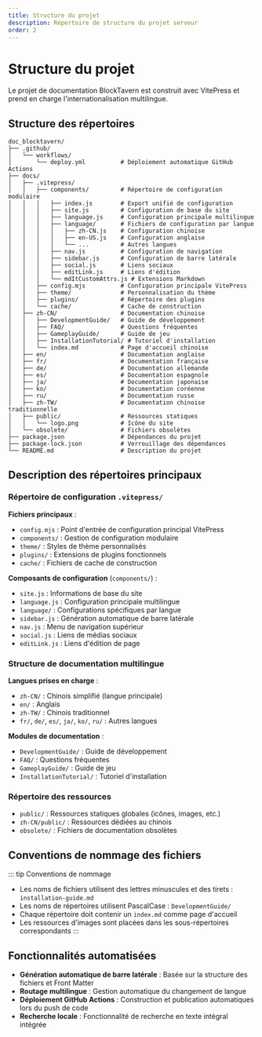 ```yaml
---
title: Structure du projet
description: Répertoire de structure du projet serveur
order: 2
---
```



# Structure du projet

Le projet de documentation BlockTavern est construit avec VitePress et prend en charge l'internationalisation multilingue.

## Structure des répertoires

```
doc_blocktavern/
├── .github/
│   └── workflows/
│       └── deploy.yml          # Déploiement automatique GitHub Actions
├── docs/
│   ├── .vitepress/
│   │   ├── components/         # Répertoire de configuration modulaire
│   │   │   ├── index.js        # Export unifié de configuration
│   │   │   ├── site.js         # Configuration de base du site
│   │   │   ├── language.js     # Configuration principale multilingue
│   │   │   ├── language/       # Fichiers de configuration par langue
│   │   │   │   ├── zh-CN.js    # Configuration chinoise
│   │   │   │   ├── en-US.js    # Configuration anglaise
│   │   │   │   └── ...         # Autres langues
│   │   │   ├── nav.js          # Configuration de navigation
│   │   │   ├── sidebar.js      # Configuration de barre latérale
│   │   │   ├── social.js       # Liens sociaux
│   │   │   ├── editLink.js     # Liens d'édition
│   │   │   └── mdItCustomAttrs.js # Extensions Markdown
│   │   ├── config.mjs          # Configuration principale VitePress
│   │   ├── theme/              # Personnalisation du thème
│   │   ├── plugins/            # Répertoire des plugins
│   │   └── cache/              # Cache de construction
│   ├── zh-CN/                  # Documentation chinoise
│   │   ├── DevelopmentGuide/   # Guide de développement
│   │   ├── FAQ/                # Questions fréquentes
│   │   ├── GameplayGuide/      # Guide de jeu
│   │   ├── InstallationTutorial/ # Tutoriel d'installation
│   │   └── index.md            # Page d'accueil chinoise
│   ├── en/                     # Documentation anglaise
│   ├── fr/                     # Documentation française
│   ├── de/                     # Documentation allemande
│   ├── es/                     # Documentation espagnole
│   ├── ja/                     # Documentation japonaise
│   ├── ko/                     # Documentation coréenne
│   ├── ru/                     # Documentation russe
│   ├── zh-TW/                  # Documentation chinoise traditionnelle
│   ├── public/                 # Ressources statiques
│   │   └── logo.png            # Icône du site
│   └── obsolete/               # Fichiers obsolètes
├── package.json                # Dépendances du projet
├── package-lock.json           # Verrouillage des dépendances
└── README.md                   # Description du projet
```

## Description des répertoires principaux

### Répertoire de configuration `.vitepress/`

**Fichiers principaux** :
- `config.mjs` : Point d'entrée de configuration principal VitePress
- `components/` : Gestion de configuration modulaire
- `theme/` : Styles de thème personnalisés
- `plugins/` : Extensions de plugins fonctionnels
- `cache/` : Fichiers de cache de construction

**Composants de configuration** (`components/`) :
- `site.js` : Informations de base du site
- `language.js` : Configuration principale multilingue
- `language/` : Configurations spécifiques par langue
- `sidebar.js` : Génération automatique de barre latérale
- `nav.js` : Menu de navigation supérieur
- `social.js` : Liens de médias sociaux
- `editLink.js` : Liens d'édition de page

### Structure de documentation multilingue

**Langues prises en charge** :
- `zh-CN/` : Chinois simplifié (langue principale)
- `en/` : Anglais
- `zh-TW/` : Chinois traditionnel
- `fr/`, `de/`, `es/`, `ja/`, `ko/`, `ru/` : Autres langues

**Modules de documentation** :
- `DevelopmentGuide/` : Guide de développement
- `FAQ/` : Questions fréquentes
- `GameplayGuide/` : Guide de jeu
- `InstallationTutorial/` : Tutoriel d'installation

### Répertoire des ressources

- `public/` : Ressources statiques globales (icônes, images, etc.)
- `zh-CN/public/` : Ressources dédiées au chinois
- `obsolete/` : Fichiers de documentation obsolètes

## Conventions de nommage des fichiers

::: tip Conventions de nommage
- Les noms de fichiers utilisent des lettres minuscules et des tirets : `installation-guide.md`
- Les noms de répertoires utilisent PascalCase : `DevelopmentGuide/`
- Chaque répertoire doit contenir un `index.md` comme page d'accueil
- Les ressources d'images sont placées dans les sous-répertoires correspondants
:::

## Fonctionnalités automatisées

- **Génération automatique de barre latérale** : Basée sur la structure des fichiers et Front Matter
- **Routage multilingue** : Gestion automatique du changement de langue
- **Déploiement GitHub Actions** : Construction et publication automatiques lors du push de code
- **Recherche locale** : Fonctionnalité de recherche en texte intégral intégrée

<Contributors />

<GitHistoryInformation />